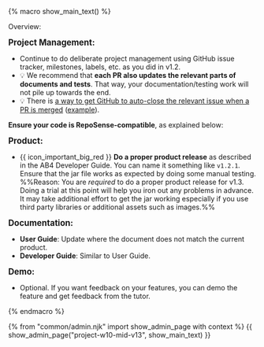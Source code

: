 {% macro show_main_text() %}
<div id="main">

<div id="title">

</div>
<div id="body">

<tip-box>

Overview: <include src="project-timeline.md#mid-v13-overview" inline />
</tip-box>


**<big>Project Management:</big>**

* Continue to do deliberate project management using GitHub issue tracker, milestones, labels, etc. as you did in v1.2.
* :bulb: We recommend that **each PR also updates the relevant parts of documents and tests**. That way, your documentation/testing work will not pile up towards the end.
* :bulb: There is [a way to get GitHub to auto-close the relevant issue when a PR is merged](https://help.github.com/articles/closing-issues-using-keywords/) ([example](https://github.com/se-edu/addressbook-level4/pull/888)).

**Ensure your code is <tooltip content="i.e., RepoSense can detect your code as yours">RepoSense-compatible</tooltip>**, as explained below:

<panel type="seamless" header="#### Ensuring your code is RepoSense-Compatible" expanded >
  <include src="reposenseCompatibility.md#main" />
</panel>

**<big>Product:</big>**

* {{ icon_important_big_red }} **Do a <tooltip content="resulting in a jar file on GitHub that can be downloaded by potential users">proper product release</tooltip>** as described in the AB4 Developer Guide. You can name it something like `v1.2.1`. Ensure that the jar file works as expected by doing some manual testing. %%Reason: You are _required_ to do a proper product release for v1.3. Doing a trial at this point will help you iron out any problems in advance. It may take additional effort to get the jar working especially if you use third party libraries or additional assets such as images.%%


**<big>Documentation:</big>**

* **User Guide**: Update where the document does not match the current product.
* **Developer Guide**: Similar to User Guide.

**<big>Demo:</big>**

* Optional. If you want feedback on your features, you can demo the feature and get feedback from the tutor.

</div>
</div>
{% endmacro %}

{% from "common/admin.njk" import show_admin_page with context %}
{{ show_admin_page("project-w10-mid-v13", show_main_text) }}